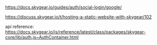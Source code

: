 https://docs.skygear.io/guides/auth/social-login/google/

https://discuss.skygear.io/t/hosting-a-static-website-with-skygear/102

api reference:
https://docs.skygear.io/js/reference/latest/class/packages/skygear-core/lib/auth.js~AuthContainer.html